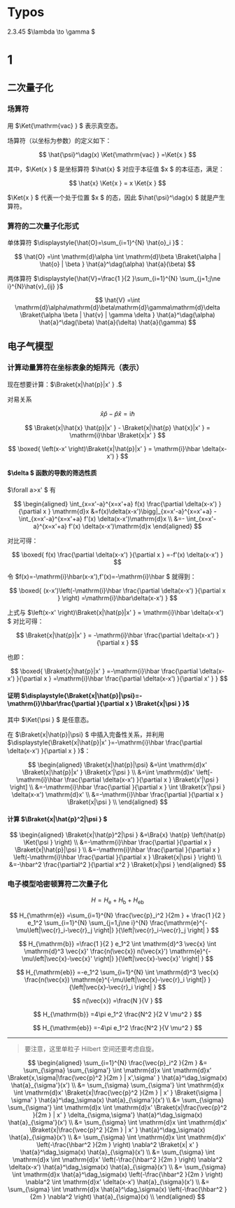 # Typos

2.3.45 $\lambda \to \gamma $

# 1

## 二次量子化

### 场算符

用 $\Ket{\mathrm{vac} } $ 表示真空态。

场算符（以坐标为参数）的定义如下：

$$
\hat{\psi}^\dag(x) \Ket{\mathrm{vac} }
=\Ket{x }
$$

其中，$\Ket{x } $ 是坐标算符 $\hat{x} $ 对应于本征值 $x $ 的本征态，满足：

$$
\hat{x} \Ket{x } = x \Ket{x }
$$

$\Ket{x } $ 代表一个处于位置 $x $ 的态，因此 $\hat{\psi}^\dag(x) $ 就是产生算符。

### 算符的二次量子化形式

单体算符 $\displaystyle{\hat{O}=\sum_{i=1}^{N} \hat{o}_i }$：

$$
\hat{O}
=\int \mathrm{d}\alpha \int \mathrm{d}\beta \Braket{\alpha | \hat{o} | \beta } \hat{a}^\dag(\alpha) \hat{a}(\beta)
$$

两体算符 $\displaystyle{\hat{V}=\frac{1 }{2 }\sum_{i=1}^{N} \sum_{j=1;j\ne i}^{N}\hat{v}_{ij} }$ 

$$
\hat{V}
=\int \mathrm{d}\alpha\mathrm{d}\beta\mathrm{d}\gamma\mathrm{d}\delta \Braket{\alpha \beta | \hat{v} | \gamma \delta } \hat{a}^\dag(\alpha) \hat{a}^\dag(\beta) \hat{a}(\delta) \hat{a}(\gamma)
$$

## 电子气模型

### 计算动量算符在坐标表象的矩阵元（表示）

现在想要计算：$\Braket{x|\hat{p}|x' } .$

对易关系

$$
\hat{x} \hat{p} - \hat{p} \hat{x} = \mathrm{i}\hbar
$$

$$
\Braket{x|\hat{x} \hat{p}|x' } - \Braket{x|\hat{p} \hat{x}|x' } = \mathrm{i}\hbar \Braket{x|x' }
$$

$$
\boxed{
\left(x-x' \right)\Braket{x|\hat{p}|x' } = \mathrm{i}\hbar \delta(x-x')
}
$$

#### $\delta $ 函数的导数的筛选性质

$\forall a>x' $ 有

$$
\begin{aligned}
\int_{x=x'-a}^{x=x'+a} f(x) \frac{\partial \delta(x-x') }{\partial x } \mathrm{d}x
&=f(x)\delta(x-x')\bigg|_{x=x'-a}^{x=x'+a} - \int_{x=x'-a}^{x=x'+a} f'(x) \delta(x-x')\mathrm{d}x \\
&=- \int_{x=x'-a}^{x=x'+a} f'(x) \delta(x-x')\mathrm{d}x
\end{aligned}
$$

对比可得：

$$
\boxed{
f(x) \frac{\partial \delta(x-x') }{\partial x }
=-f'(x) \delta(x-x')
}
$$

令 $f(x)=-\mathrm{i}\hbar(x-x'),f'(x)=-\mathrm{i}\hbar $ 就得到：

$$
\boxed{
(x-x')\left(-\mathrm{i}\hbar \frac{\partial \delta(x-x') }{\partial x } \right)
=\mathrm{i}\hbar\delta(x-x')
}
$$

上式与 $\left(x-x' \right)\Braket{x|\hat{p}|x' } = \mathrm{i}\hbar \delta(x-x') $ 对比可得：

$$
\Braket{x|\hat{p}|x' } = -\mathrm{i}\hbar \frac{\partial \delta(x-x') }{\partial x } 
$$

也即：

$$
\boxed{
\Braket{x|\hat{p}|x' }
=-\mathrm{i}\hbar \frac{\partial \delta(x-x') }{\partial x } 
=\mathrm{i}\hbar \frac{\partial \delta(x-x') }{\partial x' } 
}
$$

#### 证明 $\displaystyle{\Braket{x|\hat{p}|\psi}=-\mathrm{i}\hbar\frac{\partial }{\partial x } \Braket{x|\psi } }$ 

其中 $\Ket{\psi } $ 是任意态。

在 $\Braket{x|\hat{p}|\psi} $ 中插入完备性关系，并利用 $\displaystyle{\Braket{x|\hat{p}|x' }=-\mathrm{i}\hbar \frac{\partial \delta(x-x') }{\partial x } }$：

$$
\begin{aligned}
\Braket{x|\hat{p}|\psi}
&=\int \mathrm{d}x' \Braket{x|\hat{p}|x' } \Braket{x'|\psi } \\
&=\int \mathrm{d}x' \left[-\mathrm{i}\hbar \frac{\partial \delta(x-x') }{\partial x } \Braket{x'|\psi } \right] \\
&=-\mathrm{i}\hbar \frac{\partial }{\partial x } \int \Braket{x'|\psi } \delta(x-x') \mathrm{d}x' \\
&=-\mathrm{i}\hbar \frac{\partial }{\partial x } \Braket{x|\psi }  \\
\end{aligned}
$$

#### 计算 $\Braket{x|\hat{p}^2|\psi } $

$$
\begin{aligned}
\Braket{x|\hat{p}^2|\psi }
&=\Bra{x} \hat{p} \left(\hat{p} \Ket{\psi } \right) \\
&=-\mathrm{i}\hbar \frac{\partial }{\partial x } \Braket{x|\hat{p}|\psi } \\
&=-\mathrm{i}\hbar \frac{\partial }{\partial x } \left(-\mathrm{i}\hbar \frac{\partial }{\partial x } \Braket{x|\psi } \right) \\
&=-\hbar^2 \frac{\partial^2 }{\partial x^2 } \Braket{x|\psi }
\end{aligned}
$$

### 电子模型哈密顿算符二次量子化

$$
H
=H_{\mathrm{e}} + H_{\mathrm{b}} + H_{\mathrm{eb}}
$$

$$
H_{\mathrm{e}}
=\sum_{i=1}^{N} \frac{\vec{p}_i^2 }{2m } + \frac{1 }{2 } e_1^2 \sum_{i=1}^{N} \sum_{j=1,j\ne i}^{N} \frac{\mathrm{e}^{-\mu\left|\vec{r}_i-\vec{r}_j \right|} }{\left|\vec{r}_i-\vec{r}_j \right| } 
$$

$$
H_{\mathrm{b}}
=\frac{1 }{2 } e_1^2 \int \mathrm{d}^3 \vec{x} \int \mathrm{d}^3 \vec{x}' \frac{n(\vec{x}) n(\vec{x}') \mathrm{e}^{-\mu\left|\vec{x}-\vec{x}' \right|} }{\left|\vec{x}-\vec{x}' \right| } 
$$

$$
H_{\mathrm{eb}}
=-e_1^2 \sum_{i=1}^{N} \int \mathrm{d}^3 \vec{x} \frac{n(\vec{x}) \mathrm{e}^{-\mu\left|\vec{x}-\vec{r}_i \right|} }{\left|\vec{x}-\vec{r}_i \right| } 
$$

$$
n(\vec{x})
=\frac{N }{V } 
$$

$$
H_{\mathrm{b}}
=4\pi e_1^2 \frac{N^2 }{2 V \mu^2 } 
$$

$$
H_{\mathrm{eb}}
=-4\pi e_1^2 \frac{N^2 }{V \mu^2 } 
$$

---

> 要注意，这里单粒子 Hilbert 空间还要考虑自旋。

$$
\begin{aligned}
\sum_{i=1}^{N} \frac{\vec{p}_i^2 }{2m }
&= \sum_{\sigma} \sum_{\sigma'} \int \mathrm{d}x \int \mathrm{d}x' \Braket{x,\sigma|\frac{\vec{p}^2 }{2m } | x',\sigma' } \hat{a}^\dag_\sigma(x) \hat{a}_{\sigma'}(x') \\
&= \sum_{\sigma} \sum_{\sigma'} \int \mathrm{d}x \int \mathrm{d}x' \Braket{x|\frac{\vec{p}^2 }{2m } | x' } \Braket{\sigma | \sigma' } \hat{a}^\dag_\sigma(x) \hat{a}_{\sigma'}(x') \\
&= \sum_{\sigma} \sum_{\sigma'} \int \mathrm{d}x \int \mathrm{d}x' \Braket{x|\frac{\vec{p}^2 }{2m } | x' } \delta_{\sigma,\sigma'} \hat{a}^\dag_\sigma(x) \hat{a}_{\sigma'}(x') \\
&= \sum_{\sigma} \int \mathrm{d}x \int \mathrm{d}x' \Braket{x|\frac{\vec{p}^2 }{2m } | x' } \hat{a}^\dag_\sigma(x) \hat{a}_{\sigma}(x') \\
&= \sum_{\sigma} \int \mathrm{d}x \int \mathrm{d}x' \left(-\frac{\hbar^2 }{2m }  \right) \nabla^2 \Braket{x| x' } \hat{a}^\dag_\sigma(x) \hat{a}_{\sigma}(x') \\
&= \sum_{\sigma} \int \mathrm{d}x \int \mathrm{d}x' \left(-\frac{\hbar^2 }{2m }  \right) \nabla^2 \delta(x-x') \hat{a}^\dag_\sigma(x) \hat{a}_{\sigma}(x') \\
&= \sum_{\sigma} \int \mathrm{d}x \hat{a}^\dag_\sigma(x) \left(-\frac{\hbar^2 }{2m }  \right) \nabla^2 \int \mathrm{d}x' \delta(x-x') \hat{a}_{\sigma}(x') \\
&= \sum_{\sigma} \int \mathrm{d}x \hat{a}^\dag_\sigma(x) \left(-\frac{\hbar^2 }{2m }  \nabla^2  \right) \hat{a}_{\sigma}(x) \\
\end{aligned}
$$
